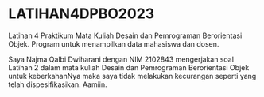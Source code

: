 # LATIHAN4DPBO2023
Latihan 4 Praktikum Mata Kuliah Desain dan Pemrograman Berorientasi Objek. Program untuk menampilkan data mahasiswa dan dosen.

Saya Najma Qalbi Dwiharani dengan NIM 2102843 mengerjakan soal Latihan 2 dalam mata kuliah Desain dan Pemrograman Berorientasi Objek untuk keberkahanNya maka saya tidak melakukan kecurangan seperti yang telah dispesifikasikan. Aamiin.
